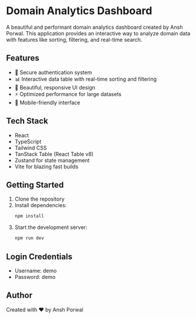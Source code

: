 # Domain Analytics Dashboard

A beautiful and performant domain analytics dashboard created by Ansh Porwal. This application provides an interactive way to analyze domain data with features like sorting, filtering, and real-time search.

## Features

- 🔐 Secure authentication system
- 📊 Interactive data table with real-time sorting and filtering
- 🎨 Beautiful, responsive UI design
- ⚡ Optimized performance for large datasets
- 📱 Mobile-friendly interface

## Tech Stack

- React
- TypeScript
- Tailwind CSS
- TanStack Table (React Table v8)
- Zustand for state management
- Vite for blazing fast builds

## Getting Started

1. Clone the repository
2. Install dependencies:
   ```bash
   npm install
   ```
3. Start the development server:
   ```bash
   npm run dev
   ```

## Login Credentials

- Username: demo
- Password: demo

## Author

Created with ❤️ by Ansh Porwal
